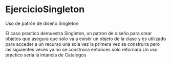 # EjercicioSingleton
Uso de patrón de diseño Singleton

El caso practico demuestra Singleton, un patron de diseño para crear objetos
que asegura que solo va a existir un objeto de la clase
y es utilizado para acceder a un recurso una sola vez
la primera vez se construira pero las siguientes veces ya no se construira 
entonces solo retornara
Un uso practico seria la intancia de Catalogos